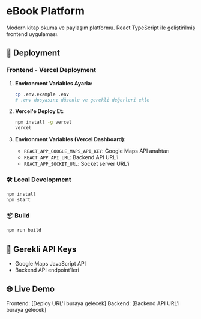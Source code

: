 # eBook Platform

Modern kitap okuma ve paylaşım platformu. React TypeScript ile geliştirilmiş frontend uygulaması.

## 🚀 Deployment

### Frontend - Vercel Deployment

1. **Environment Variables Ayarla:**
   ```bash
   cp .env.example .env
   # .env dosyasını düzenle ve gerekli değerleri ekle
   ```

2. **Vercel'e Deploy Et:**
   ```bash
   npm install -g vercel
   vercel
   ```

3. **Environment Variables (Vercel Dashboard):**
   - `REACT_APP_GOOGLE_MAPS_API_KEY`: Google Maps API anahtarı
   - `REACT_APP_API_URL`: Backend API URL'i  
   - `REACT_APP_SOCKET_URL`: Socket server URL'i

### 🛠️ Local Development

```bash
npm install
npm start
```

### 📦 Build

```bash
npm run build
```

## 🔑 Gerekli API Keys

- Google Maps JavaScript API
- Backend API endpoint'leri

## 🌐 Live Demo

Frontend: [Deploy URL'i buraya gelecek]
Backend: [Backend API URL'i buraya gelecek]
